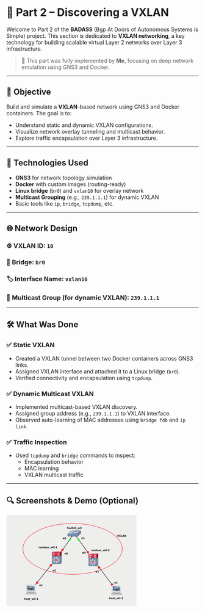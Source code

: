 # 🔄 Part 2 – Discovering a VXLAN

Welcome to Part 2 of the **BADASS** (Bgp At Doors of Autonomous Systems is Simple) project. This section is dedicated to **VXLAN networking**, a key technology for building scalable virtual Layer 2 networks over Layer 3 infrastructure.

> 🧠 This part was fully implemented by **Me**, focusing on deep network emulation using GNS3 and Docker.

---

## 🎯 Objective

Build and simulate a **VXLAN**-based network using GNS3 and Docker containers. The goal is to:
- Understand static and dynamic VXLAN configurations.
- Visualize network overlay tunneling and multicast behavior.
- Explore traffic encapsulation over Layer 3 infrastructure.

---

## 🧱 Technologies Used

- **GNS3** for network topology simulation
- **Docker** with custom images (routing-ready)
- **Linux bridge** (`br0`) and `vxlan10` for overlay network
- **Multicast Grouping** (e.g., `239.1.1.1`) for dynamic VXLAN
- Basic tools like `ip`, `bridge`, `tcpdump`, etc.

---

## 🌐 Network Design

### ⚙️ VXLAN ID: `10`
### 🔗 Bridge: `br0`
### 🏷️ Interface Name: `vxlan10`
### 📡 Multicast Group (for dynamic VXLAN): `239.1.1.1`

---

## 🛠️ What Was Done

### ✅ Static VXLAN
- Created a VXLAN tunnel between two Docker containers across GNS3 links.
- Assigned VXLAN interface and attached it to a Linux bridge (`br0`).
- Verified connectivity and encapsulation using `tcpdump`.

### ✅ Dynamic Multicast VXLAN
- Implemented multicast-based VXLAN discovery.
- Assigned group address (e.g., `239.1.1.1`) to VXLAN interface.
- Observed auto-learning of MAC addresses using `bridge fdb` and `ip link`.

### ✅ Traffic Inspection
- Used `tcpdump` and `bridge` commands to inspect:
  - Encapsulation behavior
  - MAC learning
  - VXLAN multicast traffic

---

## 🔍 Screenshots & Demo (Optional)

![VXLAN Setup in GNS3](assests/vxlan-gns3-topology.png)



